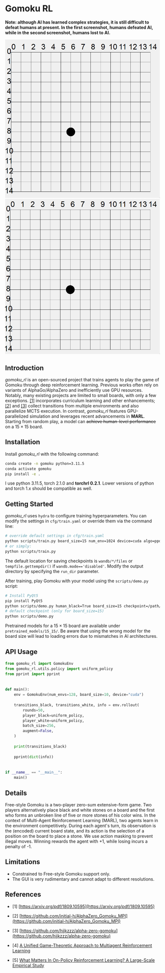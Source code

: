 # Gomoku RL

**Note: although AI has learned complex strategies, it is still difficult to defeat humans at present.  In the first screenshot, humans defeated AI, while in the second screenshot, humans lost to AI.**

![](/images/lose1.gif)
![](/images/win1.gif)

## Introduction

*gomoku_rl* is an open-sourced project that trains agents to play the game of Gomoku through deep reinforcement learning. Previous works often rely on variants of AlphaGo/AlphaZero and inefficiently use GPU resources. Notably, many existing projects are limited to small boards, with only a few exceptions. [[1]](#refer-anchor-1) incorporates curriculum learning and other enhancements;  [[2]](#refer-anchor-2)  and  [[3]](#refer-anchor-3)  collect transitions from multiple environments and also parallelize MCTS execution. In contrast, *gomoku_rl* features GPU-parallelized simulation and leverages recent advancements in **MARL**. Starting from random play, a model can ~~achieve human-level performance~~ on a $15\times15$ board.

## Installation

Install *gomoku_rl* with the following command:

```bash
conda create -n gomoku python=3.11.5
conda activate gomoku
pip install -e .
```

I use python 3.11.5, torch 2.1.0 and **torchrl 0.2.1**. Lower versions of python and torch 1.x should be compatible as well. 

## Getting Started

*gomoku_rl* uses `hydra` to configure training hyperparameters. You can modify the settings in `cfg/train.yaml` or override them via the command line:

```bash
# override default settings in cfg/train.yaml
python scripts/train.py board_size=15 num_env=1024 device=cuda algo=ppo epochs=100 wandb.mode=online
# or simply:
python scripts/train.py
```

The default location for saving checkpoints is `wandb/*/files` or `tempfile.gettempdir()` if `wandb.mode=='disabled'`. Modify the output directory by specifying the `run_dir` parameter.

After training, play Gomoku with your model using the `scripts/demo.py` script:

```bash
# Install PyQt5
pip install PyQt5
python scripts/demo.py human_black=True board_size=15 checkpoint=/path/to/your/model
# default checkpoint (only for board_size=15)
python scripts/demo.py
```

Pretrained models for a $15\times15$ board are available under  `pretrained_models/15_15/`. Be aware that using the wrong model  for the board size will lead to loading errors due to mismatches in AI architectures.

## API Usage

```python
from gomoku_rl import GomokuEnv
from gomoku_rl.utils.policy import uniform_policy
from pprint import pprint


def main():
    env = GomokuEnv(num_envs=128, board_size=10, device="cuda")

    transitions_black, transitions_white, info = env.rollout(
        rounds=50,
        player_black=uniform_policy,
        player_white=uniform_policy,
        batch_size=256,
        augment=False,
    )

    print(transitions_black)

    pprint(dict(info))


if __name__ == "__main__":
    main()

```

## Details

Free-style Gomoku is a two-player zero-sum extensive-form game. Two players alternatively place black and white stones on a board and the first who forms an unbroken line of five or more stones of his color wins. In the context of Multi-Agent Reinforcement Learning (MARL), two agents learn in the environment competitively. During each agent's turn, its observation is the (encoded) current board state, and its action is the selection of a position on the board to place a stone. We use action masking to prevent illegal moves. Winning rewards the agent with +1, while losing incurs a penalty of -1. 

## Limitations

- Constrained to Free-style Gomoku support only.
- The GUI is very rudimentary and cannot adapt to different resolutions.

## References

<div id="refer-anchor-1"></div>

- [1] [https://arxiv.org/pdf/1809.10595](https://arxiv.org/pdf/1809.10595)

<div id="refer-anchor-2"></div>

- [2] [https://github.com/initial-h/AlphaZero_Gomoku_MPI](https://github.com/initial-h/AlphaZero_Gomoku_MPI)

<div id="refer-anchor-3"></div>

- [3] [https://github.com/hijkzzz/alpha-zero-gomoku](https://github.com/hijkzzz/alpha-zero-gomoku)

<div id="refer-anchor-4"></div>

- [4] [A Unified Game-Theoretic Approach to Multiagent Reinforcement Learning](https://arxiv.org/pdf/1711.00832.pdf)

<div id="refer-anchor-5"></div>

- [5] [What Matters In On-Policy Reinforcement Learning? A Large-Scale Empirical Study](https://arxiv.org/pdf/2006.05990.pdf)